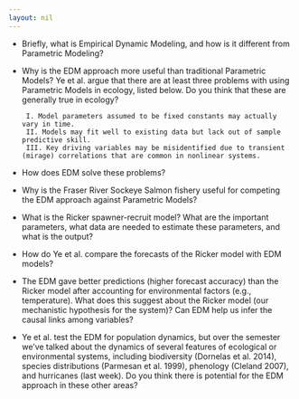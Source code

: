 ```yaml
---
layout: nil
---
```


 * Briefly, what is Empirical Dynamic Modeling, and how is it different from Parametric Modeling?

 * Why is the EDM approach more useful than traditional Parametric Models? Ye et al. argue that there are at least three problems with using Parametric Models in ecology, listed below. Do you think that these are generally true in ecology? 

        I. Model parameters assumed to be fixed constants may actually vary in time.
        II. Models may fit well to existing data but lack out of sample predictive skill.
        III. Key driving variables may be misidentified due to transient (mirage) correlations that are common in nonlinear systems.

* How does EDM solve these problems?
* Why is the Fraser River Sockeye Salmon fishery useful for competing the EDM approach against Parametric Models?
* What is the Ricker spawner-recruit model? What are the important parameters, what data are needed to estimate these parameters, and what is the output?
* How do Ye et al. compare the forecasts of the Ricker model with EDM models? 
* The EDM gave better predictions (higher forecast accuracy) than the Ricker model after accounting for environmental factors (e.g., temperature). What does this suggest about the Ricker model (our mechanistic hypothesis for the system)? Can EDM help us infer the causal links among variables?
* Ye et al. test the EDM for population dynamics, but over the semester we’ve talked about the dynamics of several features of ecological or environmental systems, including biodiversity (Dornelas et al. 2014), species distributions (Parmesan et al. 1999), phenology (Cleland 2007), and hurricanes (last week). Do you think there is potential for the EDM approach in these other areas?
